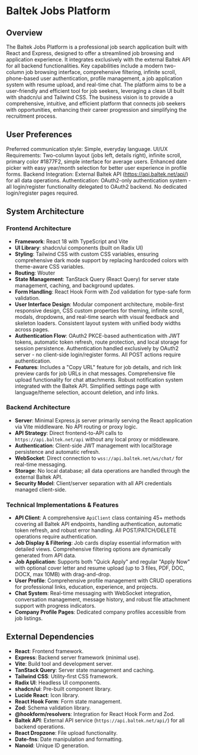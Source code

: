 # Baltek Jobs Platform

## Overview

The Baltek Jobs Platform is a professional job search application built with React and Express, designed to offer a streamlined job browsing and application experience. It integrates exclusively with the external Baltek API for all backend functionalities. Key capabilities include a modern two-column job browsing interface, comprehensive filtering, infinite scroll, phone-based user authentication, profile management, a job application system with resume upload, and real-time chat. The platform aims to be a user-friendly and efficient tool for job seekers, leveraging a clean UI built with shadcn/ui and Tailwind CSS. The business vision is to provide a comprehensive, intuitive, and efficient platform that connects job seekers with opportunities, enhancing their career progression and simplifying the recruitment process.

## User Preferences

Preferred communication style: Simple, everyday language.
UI/UX Requirements: Two-column layout (jobs left, details right), infinite scroll, primary color #1877F2, simple interface for average users. Enhanced date picker with easy year/month selection for better user experience in profile forms.
Backend Integration: External Baltek API (https://api.baltek.net/api/) for all data operations.
Authentication: OAuth2-only authentication system - all login/register functionality delegated to OAuth2 backend. No dedicated login/register pages required.

## System Architecture

### Frontend Architecture
- **Framework**: React 18 with TypeScript and Vite
- **UI Library**: shadcn/ui components (built on Radix UI)
- **Styling**: Tailwind CSS with custom CSS variables, ensuring comprehensive dark mode support by replacing hardcoded colors with theme-aware CSS variables.
- **Routing**: Wouter
- **State Management**: TanStack Query (React Query) for server state management, caching, and background updates.
- **Form Handling**: React Hook Form with Zod validation for type-safe form validation.
- **User Interface Design**: Modular component architecture, mobile-first responsive design, CSS custom properties for theming, infinite scroll, modals, dropdowns, and real-time search with visual feedback and skeleton loaders. Consistent layout system with unified body widths across pages.
- **Authentication Flow**: OAuth2 PKCE-based authentication with JWT tokens, automatic token refresh, route protection, and local storage for session persistence. Authentication handled exclusively by OAuth2 server - no client-side login/register forms. All POST actions require authentication.
- **Features**: Includes a "Copy URL" feature for job details, and rich link preview cards for job URLs in chat messages. Comprehensive file upload functionality for chat attachments. Robust notification system integrated with the Baltek API. Simplified settings page with language/theme selection, account deletion, and info links.

### Backend Architecture
- **Server**: Minimal Express.js server primarily serving the React application via Vite middleware. No API routing or proxy logic.
- **API Strategy**: Direct frontend-to-API calls to `https://api.baltek.net/api` without any local proxy or middleware.
- **Authentication**: Client-side JWT management with localStorage persistence and automatic refresh.
- **WebSocket**: Direct connection to `wss://api.baltek.net/ws/chat/` for real-time messaging.
- **Storage**: No local database; all data operations are handled through the external Baltek API.
- **Security Model**: Client/server separation with all API credentials managed client-side.

### Technical Implementations & Features
- **API Client**: A comprehensive `ApiClient` class containing 45+ methods covering all Baltek API endpoints, handling authentication, automatic token refresh, and robust error handling. All POST/PATCH/DELETE operations require authentication.
- **Job Display & Filtering**: Job cards display essential information with detailed views. Comprehensive filtering options are dynamically generated from API data.
- **Job Application**: Supports both "Quick Apply" and regular "Apply Now" with optional cover letter and resume upload (up to 3 files, PDF, DOC, DOCX, max 10MB) with drag-and-drop.
- **User Profile**: Comprehensive profile management with CRUD operations for professional links, education, experience, and projects.
- **Chat System**: Real-time messaging with WebSocket integration, conversation management, message history, and robust file attachment support with progress indicators.
- **Company Profile Pages**: Dedicated company profiles accessible from job listings.

## External Dependencies

- **React**: Frontend framework.
- **Express**: Backend server framework (minimal use).
- **Vite**: Build tool and development server.
- **TanStack Query**: Server state management and caching.
- **Tailwind CSS**: Utility-first CSS framework.
- **Radix UI**: Headless UI components.
- **shadcn/ui**: Pre-built component library.
- **Lucide React**: Icon library.
- **React Hook Form**: Form state management.
- **Zod**: Schema validation library.
- **@hookform/resolvers**: Integration for React Hook Form and Zod.
- **Baltek API**: External API service (`https://api.baltek.net/api/`) for all backend operations.
- **React Dropzone**: File upload functionality.
- **Date-fns**: Date manipulation and formatting.
- **Nanoid**: Unique ID generation.